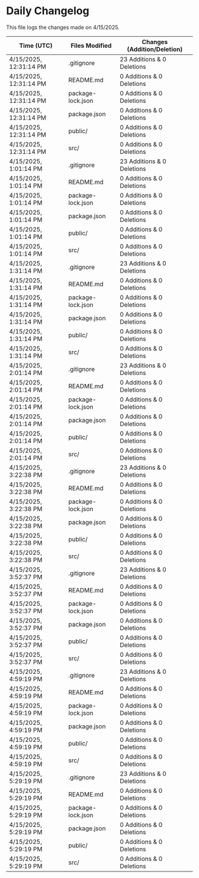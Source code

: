 # Daily Changelog

This file logs the changes made on 4/15/2025.

| Time (UTC)             | Files Modified                    | Changes (Addition/Deletion) |
|------------------------|-----------------------------------|-----------------------------|
| 4/15/2025, 12:31:14 PM | .gitignore | 23 Additions & 0 Deletions |
| 4/15/2025, 12:31:14 PM | README.md | 0 Additions & 0 Deletions |
| 4/15/2025, 12:31:14 PM | package-lock.json | 0 Additions & 0 Deletions |
| 4/15/2025, 12:31:14 PM | package.json | 0 Additions & 0 Deletions |
| 4/15/2025, 12:31:14 PM | public/ | 0 Additions & 0 Deletions |
| 4/15/2025, 12:31:14 PM | src/ | 0 Additions & 0 Deletions |
| 4/15/2025, 1:01:14 PM | .gitignore | 23 Additions & 0 Deletions|
| 4/15/2025, 1:01:14 PM | README.md | 0 Additions & 0 Deletions|
| 4/15/2025, 1:01:14 PM | package-lock.json | 0 Additions & 0 Deletions|
| 4/15/2025, 1:01:14 PM | package.json | 0 Additions & 0 Deletions|
| 4/15/2025, 1:01:14 PM | public/ | 0 Additions & 0 Deletions|
| 4/15/2025, 1:01:14 PM | src/ | 0 Additions & 0 Deletions|
| 4/15/2025, 1:31:14 PM | .gitignore | 23 Additions & 0 Deletions|
| 4/15/2025, 1:31:14 PM | README.md | 0 Additions & 0 Deletions|
| 4/15/2025, 1:31:14 PM | package-lock.json | 0 Additions & 0 Deletions|
| 4/15/2025, 1:31:14 PM | package.json | 0 Additions & 0 Deletions|
| 4/15/2025, 1:31:14 PM | public/ | 0 Additions & 0 Deletions|
| 4/15/2025, 1:31:14 PM | src/ | 0 Additions & 0 Deletions|
| 4/15/2025, 2:01:14 PM | .gitignore | 23 Additions & 0 Deletions|
| 4/15/2025, 2:01:14 PM | README.md | 0 Additions & 0 Deletions|
| 4/15/2025, 2:01:14 PM | package-lock.json | 0 Additions & 0 Deletions|
| 4/15/2025, 2:01:14 PM | package.json | 0 Additions & 0 Deletions|
| 4/15/2025, 2:01:14 PM | public/ | 0 Additions & 0 Deletions|
| 4/15/2025, 2:01:14 PM | src/ | 0 Additions & 0 Deletions|
| 4/15/2025, 3:22:38 PM | .gitignore | 23 Additions & 0 Deletions|
| 4/15/2025, 3:22:38 PM | README.md | 0 Additions & 0 Deletions|
| 4/15/2025, 3:22:38 PM | package-lock.json | 0 Additions & 0 Deletions|
| 4/15/2025, 3:22:38 PM | package.json | 0 Additions & 0 Deletions|
| 4/15/2025, 3:22:38 PM | public/ | 0 Additions & 0 Deletions|
| 4/15/2025, 3:22:38 PM | src/ | 0 Additions & 0 Deletions|
| 4/15/2025, 3:52:37 PM | .gitignore | 23 Additions & 0 Deletions|
| 4/15/2025, 3:52:37 PM | README.md | 0 Additions & 0 Deletions|
| 4/15/2025, 3:52:37 PM | package-lock.json | 0 Additions & 0 Deletions|
| 4/15/2025, 3:52:37 PM | package.json | 0 Additions & 0 Deletions|
| 4/15/2025, 3:52:37 PM | public/ | 0 Additions & 0 Deletions|
| 4/15/2025, 3:52:37 PM | src/ | 0 Additions & 0 Deletions|
| 4/15/2025, 4:59:19 PM | .gitignore | 23 Additions & 0 Deletions|
| 4/15/2025, 4:59:19 PM | README.md | 0 Additions & 0 Deletions|
| 4/15/2025, 4:59:19 PM | package-lock.json | 0 Additions & 0 Deletions|
| 4/15/2025, 4:59:19 PM | package.json | 0 Additions & 0 Deletions|
| 4/15/2025, 4:59:19 PM | public/ | 0 Additions & 0 Deletions|
| 4/15/2025, 4:59:19 PM | src/ | 0 Additions & 0 Deletions|
| 4/15/2025, 5:29:19 PM | .gitignore | 23 Additions & 0 Deletions|
| 4/15/2025, 5:29:19 PM | README.md | 0 Additions & 0 Deletions|
| 4/15/2025, 5:29:19 PM | package-lock.json | 0 Additions & 0 Deletions|
| 4/15/2025, 5:29:19 PM | package.json | 0 Additions & 0 Deletions|
| 4/15/2025, 5:29:19 PM | public/ | 0 Additions & 0 Deletions|
| 4/15/2025, 5:29:19 PM | src/ | 0 Additions & 0 Deletions|
